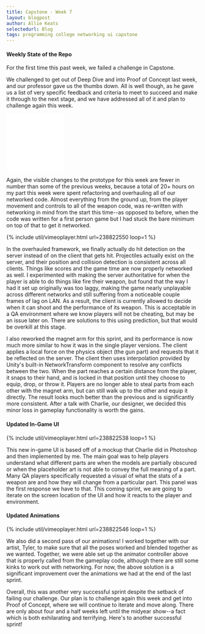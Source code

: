 ```yaml
---
title: Capstone - Week 7
layout: blogpost
author: Allie Keats
selectedurl: Blog
tags: programming college networking ui capstone
---
```

#### Weekly State of the Repo

<div class="flex flex-wrap">
    <div class="w-full md:w-2/3">
                <p>For the first time this past week, we failed a challenge in Capstone.</p>
                <p>We challenged to get out of Deep Dive and into Proof of Concept last week, and our professor gave us the thumbs down. All is well though, as he gave us a list of very specific feedback and criteria to meet to succeed and make it through to the next stage, and we have addressed all of it and plan to challenge again this week.</p>
    </div>
    <div class="w-full md:w-1/3">
        <div class="mb-4">
            <div class="video-responsive">
                <iframe id="" src="//www.youtube.com/embed/_asNhzXq72w?wmode=transparent" allowfullscreen="true" width="150px" frameborder="0"></iframe>
            </div>
        </div>
    </div>
</div>

<!--more-->

Again, the visible changes to the prototype for this week are fewer in number than some of the previous weeks, because a total of 20+ hours on my part this week were spent refactoring and overhauling all of our networked code. Almost everything from the ground up, from the player movement and controls to all of the weapon code, was re-written with networking in mind from the start this time--as opposed to before, when the code was written for a first person game but I had stuck the bare minimum on top of that to get it networked.

<p>
{% include util/vimeoplayer.html url=238822550 loop=1 %}
</p>

In the overhauled framework, we finally actually do hit detection on the server instead of on the client that gets hit. Projectiles actually exist on the server, and their position and collision detection is consistent across all clients. Things like scores and the game time are now properly networked as well. I experimented with making the server authoritative for when the player is able to do things like fire their weapon, but found that the way I had it set up originally was too laggy, making the game nearly unplayable across different networks and still suffering from a noticeable couple frames of lag on LAN. As a result, the client is currently allowed to decide when it can shoot and the performance of its weapon. This is acceptable in a QA environment where we know players will not be cheating, but may be an issue later on. There are solutions to this using prediction, but that would be overkill at this stage.

I also reworked the magnet arm for this sprint, and its performance is now much more similar to how it was in the single player versions. The client applies a local force on the physics object (the gun part) and requests that it be reflected on the server. The client then uses interpolation provided by Unity's built-in NetworkTransform component to resolve any conflicts between the two. When the part reaches a certain distance from the player, it snaps to their hand, and is locked in that position until they choose to equip, drop, or throw it. Players are no longer able to steal parts from each other with the magnet arm, but can still walk up to the other and equip it directly. The result looks much better than the previous and is significantly more consistent. After a talk with Charlie, our designer, we decided this minor loss in gameplay functionality is worth the gains.

#### Updated In-Game UI

<p>
{% include util/vimeoplayer.html url=238822538 loop=1 %}
</p>

This new in-game UI is based off of a mockup that Charlie did in Photoshop and then implemented by me. The main goal was to help players understand what different parts are when the models are partially obscured or when the placeholder art is not able to convey the full meaning of a part. Many QA players specifically requested a visual of what the stats of a weapon are and how they will change from a particular part. This panel was the first response we have to that. This coming sprint, we are going to iterate on the screen location of the UI and how it reacts to the player and environment.

#### Updated Animations

<p>
{% include util/vimeoplayer.html url=238822546 loop=1 %}
</p>

We also did a second pass of our animations! I worked together with our artist, Tyler, to make sure that all the poses worked and blended together as we wanted. Together, we were able set up the animator controller above that is properly called from the gameplay code, although there are still some kinks to work out with networking. For now, the above solution is a significant improvement over the animations we had at the end of the last sprint.

Overall, this was another very successful sprint despite the setback of failing our challenge. Our plan is to challenge again this week and get into Proof of Concept, where we will continue to iterate and move along. There are only about four and a half weeks left until the midyear show--a fact which is both exhilarating and terrifying. Here's to another successful sprint!
